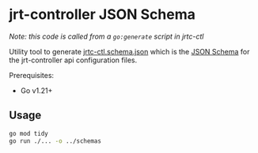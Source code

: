 # jrt-controller JSON Schema

*Note: this code is called from a `go:generate` script in jrtc-ctl [](../jrtc-ctl/cmd/clicommon/config.go)*

Utility tool to generate [jrtc-ctl.schema.json](../schemas/jrtc-ctl.schema.json) which is the [JSON Schema](https://json-schema.org/) for the jrt-controller api configuration files.

Prerequisites:
* Go v1.21+

## Usage

```sh
go mod tidy
go run ./... -o ../schemas
```
